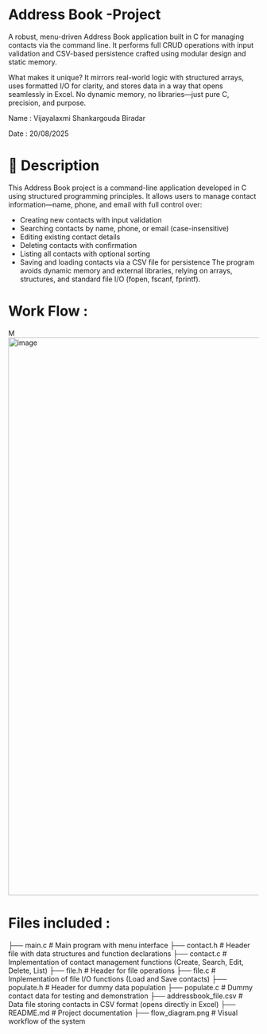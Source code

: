 # Address Book -Project
A robust, menu-driven Address Book application built in C for managing contacts via the command line. It performs full CRUD operations with input validation and CSV-based persistence crafted using modular design and static memory.

What makes it unique? It mirrors real-world logic with structured arrays, uses formatted I/O for clarity, and stores data in a way that opens seamlessly in Excel. No dynamic memory, no libraries—just pure C, precision, and purpose.


Name : Vijayalaxmi Shankargouda Biradar

Date : 20/08/2025

# 📝 Description
This Address Book project is a command-line application developed in C using structured programming principles. It allows users to manage contact information—name, phone, and email with full control over:
- Creating new contacts with input validation
- Searching contacts by name, phone, or email (case-insensitive)
- Editing existing contact details
- Deleting contacts with confirmation
- Listing all contacts with optional sorting
- Saving and loading contacts via a CSV file for persistence
The program avoids dynamic memory and external libraries, relying on arrays, structures, and standard file I/O (fopen, fscanf, fprintf).

# Work Flow :
M<img width="2000" height="1123" alt="image" src="https://github.com/user-attachments/assets/6d678416-e0d8-4917-9be4-6a2139aede86" />

# Files included :
├── main.c                  # Main program with menu interface
├── contact.h               # Header file with data structures and function declarations
├── contact.c               # Implementation of contact management functions (Create,                                   Search, Edit, Delete, List)
├── file.h                  # Header for file operations
├── file.c                  # Implementation of file I/O functions (Load and Save                                             contacts)
├── populate.h              # Header for dummy data population
├── populate.c              # Dummy contact data for testing and demonstration
├── addressbook_file.csv    # Data file storing contacts in CSV format (opens directly                                     in Excel)
├── README.md               # Project documentation
├── flow_diagram.png        # Visual workflow of the system














